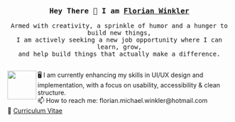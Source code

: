 <h3 align="center">
        <samp>  Hey There 👋 I am
                <b><a target="_blank" href="https://flowinkler.io/">Florian Winkler</a></b>
        </samp>
</h3>
<p align="center">
        <!-- Intro -->
        <samp>
                Armed with creativity, a sprinkle of humor and a hunger to build new things,
                <br>
                I am actively seeking a new job opportunity where I can learn, grow,</b>
                <br>
                and help build things that actually make a difference.</b>
                <br>
                 <br>
<p/>
<img src="https://github.com/FloWinkler/FloWinkler/assets/135036974/09f8d20c-a68d-4773-95fa-3f08a1296ffa" align="left" width="65" height="65"/>
<p align="left">
🖥️ I am currently enhancing my skills in UI/UX design and implementation, with a focus on usability, accessibility & clean structure.
<br>
📫 How to reach me: florian.michael.winkler@hotmail.com
<br>
📄 <a href="https://github.com/user-attachments/files/20978824/CV_FW.pdf">Curriculum Vitae</a>


<p/>
